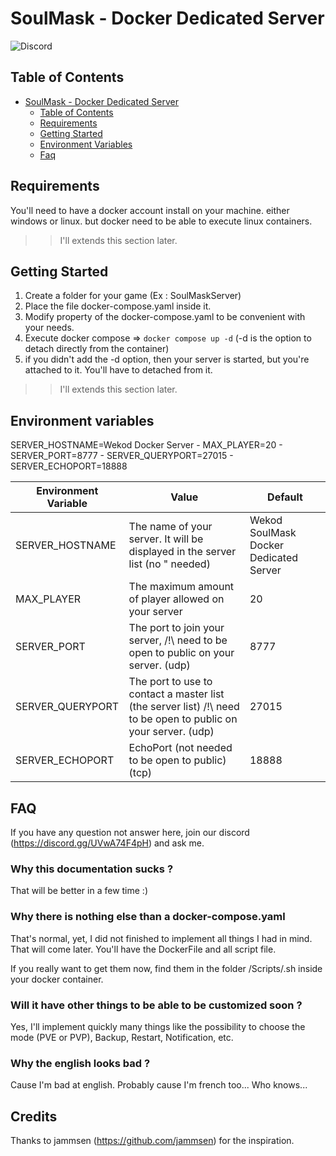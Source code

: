 # SoulMask - Docker Dedicated Server

![Discord](https://img.shields.io/discord/360026109561274368?logo=discord&logoColor=%237289da&label=Discord&link=https%3A%2F%2Fdiscord.gg%2FUVwA74F4pH)

## Table of Contents

- [SoulMask - Docker Dedicated Server](#docker---palworld-dedicated-server)
	- [Table of Contents](#table-of-contents)
	- [Requirements](#requirements)
	- [Getting Started](#getting-started)
	- [Environment Variables](#environment-variables)
	- [Faq](#faq)

## Requirements

You'll need to have a docker account install on your machine. either windows or linux. but docker need to be able to execute linux containers.

>> I'll extends this section later.

## Getting Started

1. Create a folder for your game (Ex : SoulMaskServer)
2. Place the file docker-compose.yaml inside it.
3. Modify property of the docker-compose.yaml to be convenient with your needs.
4. Execute docker compose => `docker compose up -d` (-d is the option to detach directly from the container)
5. if you didn't add the -d option, then your server is started, but you're attached to it. You'll have to detached from it.

>> I'll extends this section later.

## Environment variables

SERVER_HOSTNAME=Wekod Docker Server
        - MAX_PLAYER=20
        - SERVER_PORT=8777 
        - SERVER_QUERYPORT=27015 
        - SERVER_ECHOPORT=18888

| Environment Variable	| Value					| Default |
| -------				| ------------------	| ------------------ |
| SERVER_HOSTNAME		| The name of your server. It will be displayed in the server list (no " needed) | Wekod SoulMask Docker Dedicated Server |
| MAX_PLAYER			| The maximum amount of player allowed on your server | 20 |
| SERVER_PORT			| The port to join your server, /!\ need to be open to public on your server. (udp) | 8777 |
| SERVER_QUERYPORT		| The port to use to contact a master list (the server list) /!\ need to be open to public on your server. (udp) | 27015 |
| SERVER_ECHOPORT		| EchoPort (not needed to be open to public) (tcp) | 18888 |

## FAQ

If you have any question not answer here, join our discord (https://discord.gg/UVwA74F4pH) and ask me.

### Why this documentation sucks ?
	
That will be better in a few time :)

### Why there is nothing else than a docker-compose.yaml

That's normal, yet, I did not finished to implement all things I had in mind. That will come later.
You'll have the DockerFile and all script file.

If you really want to get them now, find them in the folder /Scripts/.sh inside your docker container.

### Will it have other things to be able to be customized soon ?

Yes, I'll implement quickly many things like the possibility to choose the mode (PVE or PVP), Backup, Restart, Notification, etc.

### Why the english looks bad ?

Cause I'm bad at english. Probably cause I'm french too... Who knows...

## Credits

Thanks to jammsen (https://github.com/jammsen) for the inspiration.